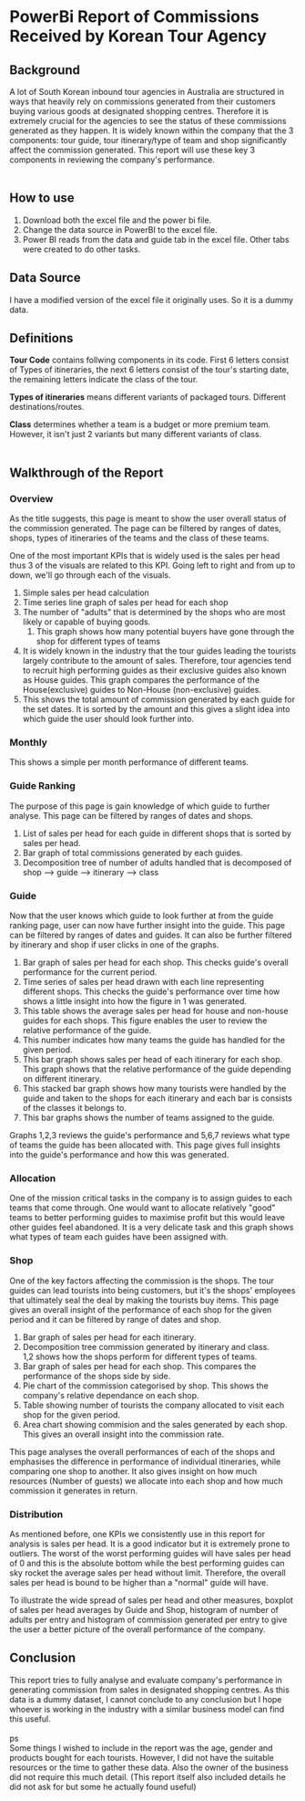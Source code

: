 # PowerBi Report of Commissions Received by Korean Tour Agency

## Background

A lot of South Korean inbound tour agencies in Australia are structured in ways that heavily rely on commissions generated from their customers buying various goods at designated shopping centres. Therefore it is extremely crucial for the agencies to see the status of these commissions generated as they happen. It is widely known within the company that the 3 components: tour guide, tour itinerary/type of team and shop significantly affect the commission generated. This report will use these key 3 components in reviewing the company's performance.<br>
<br>

## How to use

1. Download both the excel file and the power bi file.
2. Change the data source in PowerBI to the excel file.
3. Power BI reads from the data and guide tab in the excel file. Other tabs were created to do other tasks.  

## Data Source

I have a modified version of the excel file it originally uses. So it is a dummy data. <br>

## Definitions

**Tour Code** contains follwing components in its code. First 6 letters consist of Types of itineraries, the next 6 letters consist of the tour's starting date, the remaining letters indicate the class of the tour.<br>

**Types of itineraries** means different variants of packaged tours. Different destinations/routes. <br> 

**Class** determines whether a team is a budget or more premium team. However, it isn't just 2 variants but many different variants of class.  <br>
<br>

## Walkthrough of the Report

### Overview

As the title suggests, this page is meant to show the user overall status of the commission generated. The page can be filtered by ranges of dates, shops, types of itineraries of the teams and the class of these teams. <br>


One of the most important KPIs that is widely used is the sales per head thus 3 of the visuals are related to this KPI. Going left to right and from up to down, we'll go through each of the visuals.

1. Simple sales per head calculation
2. Time series line graph of sales per head for each shop
3. The number of "adults" that is determined by the shops who are most likely or capable of buying goods. 
   1. This graph shows how many potential buyers have gone through the shop for different types of teams
4. It is widely known in the industry that the tour guides leading the tourists largely contribute to the amount of sales. Therefore, tour agencies tend to recruit high performing guides as their exclusive guides also known as House guides. This graph compares the performance of the House(exclusive) guides to Non-House (non-exclusive) guides.
5. This shows the total amount of commission generated by each guide for the set dates. It is sorted by the amount and this gives a slight idea into which guide the user should look further into.<br>

### Monthly

This shows a simple per month performance of different teams. 

### Guide Ranking

The purpose of this page is gain knowledge of which guide to further analyse. This page can be filtered by ranges of dates and shops. 

1. List of sales per head for each guide in different shops that is sorted by sales per head. 
2. Bar graph of total commissions generated by each guides.
3. Decomposition tree of number of adults handled that is decomposed of shop --> guide --> itinerary --> class<br>

### Guide

Now that the user knows which guide to look further at from the guide ranking page, user can now have further insight into the guide. This page can be filtered by ranges of dates and guides. It can also be further filtered by itinerary and shop if user clicks in one of the graphs. 

1. Bar graph of sales per head for each shop. This checks guide's overall performance for the current period. 
2. Time series of sales per head drawn with each line representing different shops. This checks the guide's performance over time how shows a little insight into how the figure in 1 was generated. 
3.  This table shows the average sales per head for house and non-house guides for each shops. This figure enables the user to review the relative performance of the guide.
4.  This number indicates how many teams the guide has handled for the given period. 
5.  This bar graph shows sales per head of each itinerary for each shop. This graph shows that the relative performance of the guide depending on different itinerary. 
6.  This stacked bar graph shows how many tourists were handled by the guide and taken to the shops for each itinerary and each bar is consists of the classes it belongs to. 
7.  This bar graphs shows the number of teams assigned to the guide.

Graphs 1,2,3 reviews the guide's performance and 5,6,7 reviews what type of teams the guide has been allocated with. This page gives full insights into the guide's performance and how this was generated.<br>

### Allocation

One of the mission critical tasks in the company is to assign guides to each teams that come through. One would want to allocate relatively "good" teams to better performing guides to maximise profit but this would leave other guides feel abandoned. 
It is a very delicate task and this graph shows what types of team each guides have been assigned with. 

### Shop

One of the key factors affecting the commission is the shops. The tour guides can lead tourists into being customers, but it's the shops' employees that ultimately seal the deal by making the tourists buy items.
This page gives an overall insight of the performance of each shop for the given period and it can be filtered by range of dates and shop. 

1. Bar graph of sales per head for each itinerary. 
2. Decomposition tree commission generated by itinerary and class.
<br>1,2 shows how the shops perform for different types of teams.<br>
3. Bar graph of sales per head for each shop. This compares the performance of the shops side by side.
4. Pie chart of the commission categorised by shop. This shows the company's relative dependance on each shop.
5. Table showing number of tourists the company allocated to visit each shop for the given period. 
6. Area chart showing commision and the sales generated by each shop. This gives an overall insight into the commission rate. 

This page analyses the overall performances of each of the shops and emphasises the difference in performance of individual itineraries, while comparing one shop to another. It also gives insight on how much resources (Number of guests) we allocate into each shop and how much commission it generates in return. 

### Distribution

As mentioned before, one KPIs we consistently use in this report for analysis is sales per head. It is a good indicator but it is extremely prone to outliers. The worst of the worst performing guides will have sales per head of 0 and this is the absolute bottom while the best performing guides can sky rocket the average sales per head without limit. Therefore, the overall sales per head is bound to be higher than a "normal" guide will have. <br>

To illustrate the wide spread of sales per head and other measures, boxplot of sales per head averages by Guide and Shop, histogram of number of adults per entry and histogram of commission generated per entry to give the user a better picture of the overall performance of the company. 

## Conclusion

This report tries to fully analyse and evaluate company's performance in generating commission from sales in designated shopping centres. As this data is a dummy dataset, I cannot conclude to any conclusion but I hope whoever is working in the industry with a similar business model can find this useful. <br>
<br>
ps <br>
Some things I wished to include in the report was the age, gender and products bought for each tourists. However, I did not have the suitable resources or the time to gather these data. Also the owner of the business did not require this much detail. (This report itself also included details he did not ask for but some he actually found useful)


